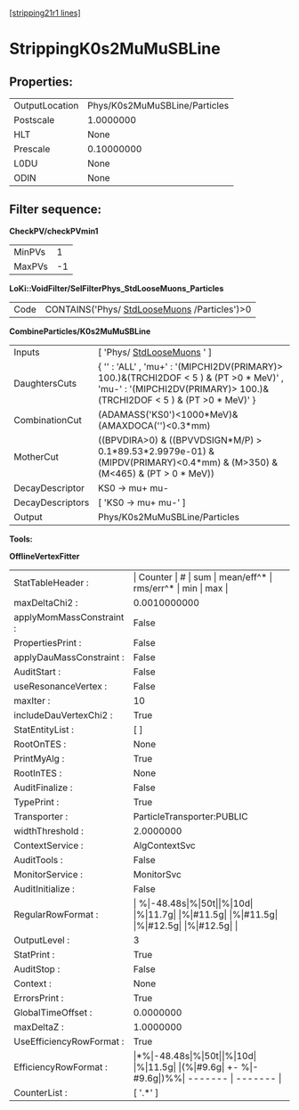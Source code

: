 [[stripping21r1 lines]](./stripping21r1-index)

# StrippingK0s2MuMuSBLine

## Properties:

|                |                               |
|----------------|-------------------------------|
| OutputLocation | Phys/K0s2MuMuSBLine/Particles |
| Postscale      | 1.0000000                     |
| HLT            | None                          |
| Prescale       | 0.10000000                    |
| L0DU           | None                          |
| ODIN           | None                          |

## Filter sequence:

**CheckPV/checkPVmin1**

|        |     |
|--------|-----|
| MinPVs | 1   |
| MaxPVs | -1  |

**LoKi::VoidFilter/SelFilterPhys_StdLooseMuons_Particles**

|      |                                                                                |
|------|--------------------------------------------------------------------------------|
| Code | CONTAINS('Phys/ [StdLooseMuons](./stripping21r1-stdloosemuons) /Particles')\>0 |

**CombineParticles/K0s2MuMuSBLine**

|                  |                                                                                                                                                                        |
|------------------|------------------------------------------------------------------------------------------------------------------------------------------------------------------------|
| Inputs           | [ 'Phys/ [StdLooseMuons](./stripping21r1-stdloosemuons) ' ]                                                                                                          |
| DaughtersCuts    | { '' : 'ALL' , 'mu+' : '(MIPCHI2DV(PRIMARY)\> 100.)&(TRCHI2DOF \< 5 ) & (PT \>0 \* MeV)' , 'mu-' : '(MIPCHI2DV(PRIMARY)\> 100.)&(TRCHI2DOF \< 5 ) & (PT \>0 \* MeV)' } |
| CombinationCut   | (ADAMASS('KS0')\<1000\*MeV)& (AMAXDOCA('')\<0.3\*mm)                                                                                                                   |
| MotherCut        | ((BPVDIRA\>0) & ((BPVVDSIGN\*M/P) \> 0.1\*89.53\*2.9979e-01) & (MIPDV(PRIMARY)\<0.4\*mm) & (M\>350) & (M\<465) & (PT \> 0 \* MeV))                                     |
| DecayDescriptor  | KS0 -\> mu+ mu-                                                                                                                                                        |
| DecayDescriptors | [ 'KS0 -\> mu+ mu-' ]                                                                                                                                                |
| Output           | Phys/K0s2MuMuSBLine/Particles                                                                                                                                          |

****Tools:****

**OfflineVertexFitter**

|                          |                                                                                                           |
|--------------------------|-----------------------------------------------------------------------------------------------------------|
| StatTableHeader :        | \| Counter \| \# \| sum \| mean/eff^\* \| rms/err^\* \| min \| max \|                                     |
| maxDeltaChi2 :           | 0.0010000000                                                                                              |
| applyMomMassConstraint : | False                                                                                                     |
| PropertiesPrint :        | False                                                                                                     |
| applyDauMassConstraint : | False                                                                                                     |
| AuditStart :             | False                                                                                                     |
| useResonanceVertex :     | False                                                                                                     |
| maxIter :                | 10                                                                                                        |
| includeDauVertexChi2 :   | True                                                                                                      |
| StatEntityList :         | [ ]                                                                                                     |
| RootOnTES :              | None                                                                                                      |
| PrintMyAlg :             | True                                                                                                      |
| RootInTES :              | None                                                                                                      |
| AuditFinalize :          | False                                                                                                     |
| TypePrint :              | True                                                                                                      |
| Transporter :            | ParticleTransporter:PUBLIC                                                                                |
| widthThreshold :         | 2.0000000                                                                                                 |
| ContextService :         | AlgContextSvc                                                                                             |
| AuditTools :             | False                                                                                                     |
| MonitorService :         | MonitorSvc                                                                                                |
| AuditInitialize :        | False                                                                                                     |
| RegularRowFormat :       | \| %\|-48.48s\|%\|50t\|\|%\|10d\| \|%\|11.7g\| \|%\|#11.5g\| \|%\|#11.5g\| \|%\|#12.5g\| \|%\|#12.5g\| \| |
| OutputLevel :            | 3                                                                                                         |
| StatPrint :              | True                                                                                                      |
| AuditStop :              | False                                                                                                     |
| Context :                | None                                                                                                      |
| ErrorsPrint :            | True                                                                                                      |
| GlobalTimeOffset :       | 0.0000000                                                                                                 |
| maxDeltaZ :              | 1.0000000                                                                                                 |
| UseEfficiencyRowFormat : | True                                                                                                      |
| EfficiencyRowFormat :    | \|\*%\|-48.48s\|%\|50t\|\|%\|10d\| \|%\|11.5g\| \|(%\|#9.6g\| +- %\|-#9.6g\|)%%\| ------- \| ------- \|   |
| CounterList :            | [ '.\*' ]                                                                                               |
